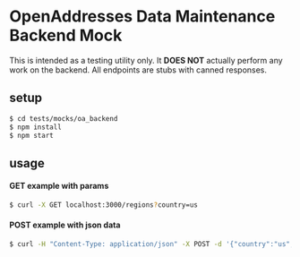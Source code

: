 # OpenAddresses Data Maintenance Backend Mock

This is intended as a testing utility only. It **DOES NOT** actually perform any work on the backend. 
All endpoints are stubs with canned responses.
 
## setup

```bash
$ cd tests/mocks/oa_backend
$ npm install
$ npm start
```

## usage

#### GET example with params

```bash
$ curl -X GET localhost:3000/regions?country=us
```

#### POST example with json data

```bash
$ curl -H "Content-Type: application/json" -X POST -d '{"country":"us","region":"ny"}' localhost:3000/job
```
